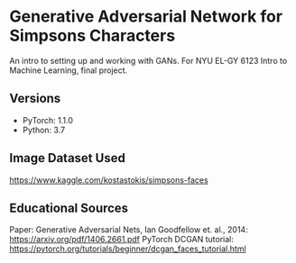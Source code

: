 # Generative Adversarial Network for Simpsons Characters
An intro to setting up and working with GANs.  For NYU EL-GY 6123 Intro to Machine Learning, final project.

## Versions
- PyTorch: 1.1.0
- Python: 3.7

## Image Dataset Used
https://www.kaggle.com/kostastokis/simpsons-faces

## Educational Sources

Paper: Generative Adversarial Nets, Ian Goodfellow et. al., 2014: https://arxiv.org/pdf/1406.2661.pdf
PyTorch DCGAN tutorial: https://pytorch.org/tutorials/beginner/dcgan_faces_tutorial.html
